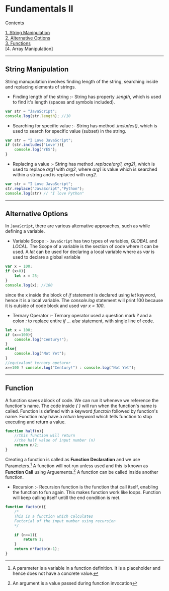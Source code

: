 # Fundamentals II

Contents 

[1. String Manipulation](#string-manipulation)  
[2. Alternative Options](#alternative-options)  
[3. Functions](#function)  
[4. Array Manipulation]

------------------------------------------------------------
## String Manipulation  
String manupulation involves finding length of the string, searching inside and replacing elements of strings.

- Finding length of the string :- String has property *.length*, which is used to find it's length (spaces and symbols included).
``` js
var str = "JavaScript";
console.log(str.length); //10
```
- Searching for specific value :- String has method *.includes()*, which is used to search for specific value (subset) in the string.
``` js
var str = "I Love JavaScript";
if (str.includes('Love')){
    console.log('YES');
}
```
- Replacing a value :- String has method *.replace(arg1, arg2)*, which is used to replace *arg1* with *arg2*, where *arg1* is value which is searched within a string and is replaced with *arg2*.
``` js
var str = "I Love JavaScript";
str.replace("JavaScript","Python");
console.log(str) // "I love Python"
```

---------------------------------------------
## Alternative Options
In `JavaScript`, there are various alternative approaches, such as while defining a variable.

- Variable Scope :-
`JavaScript` has two types of variables, *GLOBAL* and *LOCAL*. The Scope of a variable is the section of code where it can be used. A *let* can be used for declaring a local variable where as *var* is used to declare a global variable
``` js
var x = 100;
if (x>0){
    let x = 25;
}
console.log(x); //100
```
since the x inside the block of *if* statement is declared using *let* keyword, hence it is a local variable. The *console.log* statement will print 100 because it is outside of code block and used *var x = 100*.

- Ternary Operator :- Ternary operator used a question mark *?* and a colon *:* to replace entire *if ... else* statement, with single line of code.
``` js
let x = 100;
if (x==100){
    console.log("Century!");
}
else{
    console.log("Not Yet");
}
//equivalant ternary opetaror
x==100 ? console.log("Century!") : console.log("Not Yet");
```
-------------------------------------------------
## Function
A function saves ablock of code. We can run it wheneve we reference the function's name. The code inside *{ }* will run when the function's name is called. Function is defined with a keyword *functoin* followed by function's name. Function may have a *return* keyword which tells function to stop executing and return a value.
``` js
function half(n){
    //this function will return
    //the half value of input number (n)
    return n/2;
}
```
Creating a function is called as **Function Declaration** and we use Parameters.[^1] A function will not run unless used and this is known as **Function Call** using Arguements.[^2] A function can be called inside another function.

- Recursion :- Recursion function is the function that call itself, enabling the function to fun again. This makes function work like loops. Function will keep calling itself untill the end condition is met.
``` js
function facto(n){
    /*
    This is a function which calculates
    Factorial of the input number using recursion
    */

    if (n<=1){
        return 1;
    }
    return n*facto(n-1);
}
```
[^1]: A parameter is a variable in a function definition. It is a placeholder and hence does not have a concrete value.  
[^2]: An argument is a value passed during function invocation